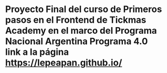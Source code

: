 # Proyecto Final del curso de Primeros pasos en el Frontend de Tickmas Academy en el marco del Programa Nacional Argentina Programa 4.0 link a la página https://lepeapan.github.io/
